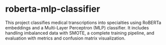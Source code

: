 # roberta-mlp-classifier
This project classifies medical transcriptions into specialties using RoBERTa embeddings and a Multi-Layer Perceptron (MLP) classifier. It includes handling imbalanced data with SMOTE, a complete training pipeline, and evaluation with metrics and confusion matrix visualization.

